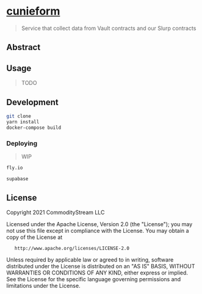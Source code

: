 # [cunieform](#)

> Service that collect data from Vault contracts and our Slurp contracts


## Abstract



## Usage

> TODO

## Development

```sh
git clone
yarn install
docker-compose build
```


### Deploying

> WIP


```sh
fly.io
```

```sh
supabase
```



## License

  Copyright 2021 CommodityStream LLC

   Licensed under the Apache License, Version 2.0 (the "License");
   you may not use this file except in compliance with the License.
   You may obtain a copy of the License at

       http://www.apache.org/licenses/LICENSE-2.0

   Unless required by applicable law or agreed to in writing, software
   distributed under the License is distributed on an "AS IS" BASIS,
   WITHOUT WARRANTIES OR CONDITIONS OF ANY KIND, either express or implied.
   See the License for the specific language governing permissions and
   limitations under the License.

